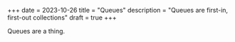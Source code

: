 +++
date = 2023-10-26
title = "Queues"
description = "Queues are first-in, first-out collections"
draft = true
+++

Queues are a thing.
